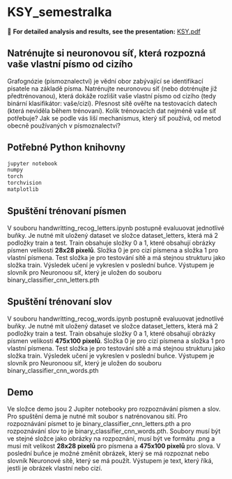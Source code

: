 # KSY_semestralka

📄 **For detailed analysis and results, see the presentation:** [KSY.pdf](KSY.pdf) 

## Natrénujte si neuronovou síť, která rozpozná vaše vlastní písmo od cizího

Grafognózie (písmoznalectví) je vědní obor zabývající se identifikací pisatele na základě písma. Natrénujte neuronovou síť (nebo dotrénujte již předtrénovanou), která dokáže rozlišit vaše vlastní písmo od cizího (tedy binární klasifikátor: vaše/cizí). Přesnost sítě ověřte na testovacích datech (která neviděla během trénovaní).  Kolik trénovacích dat nejméně vaše síť potřebuje? Jak se podle vás liší mechanismus, který síť používá, od metod obecně používaných v písmoznalectví?

## Potřebné Python knihovny

```python
jupyter notebook
numpy
torch
torchvision
matplotlib 
```

## Spuštění trénovaní písmen

V souboru handwritting_recog_letters.ipynb postupně evaluuovat jednotlivé buňky. Je nutné mít uložený dataset ve složce dataset_letters, která má 2 podložky train a test. Train obsahuje složky 0 a 1, které obsahují obrázky písmen velikosti **28x28 pixelů**. Složka 0 je pro cizí písmena a složka 1 pro vlastní písmena. Test složka je pro testování sítě a má stejnou strukturu jako složka train.
Výsledek učení je vykreslen v poslední buňce.
Výstupem je slovník pro Neuronoou síť, který je uložen do souboru binary_classifier_cnn_letters.pth

## Spuštění trénovaní slov

V souboru handwritting_recog_words.ipynb postupně evaluuovat jednotlivé buňky. Je nutné mít uložený dataset ve složce dataset_letters, která má 2 podložky train a test. Train obsahuje složky 0 a 1, které obsahují obrázky písmen velikosti **475x100 pixelů**. Složka 0 je pro cizí písmena a složka 1 pro vlastní písmena. Test složka je pro testování sítě a má stejnou strukturu jako složka train.
Výsledek učení je vykreslen v poslední buňce.
Výstupem je slovník pro Neuronoou síť, který je uložen do souboru binary_classifier_cnn_words.pth

## Demo

Ve složce demo jsou 2 Jupiter notebooky pro rozpoznávání písmen a slov.
Pro spuštění dema je nutné mít soubor s natrénovanou sítí. Pro rozpoznávání písmet to je binary_classifier_cnn_letters.pth a pro rozpoznávání slov to je binary_classifier_cnn_words.pth. Soubory musí být ve stejné složce jako obrázky na rozpoznání, musí být ve formátu .png a musí mít velikost **28x28 pixelů** pro písmena a **475x100 pixelů** pro slova. V poslední buňce je možné změnit obrázek, který se má rozpoznat nebo slovník Neuronové sítě, který se má použít. Výstupem je text, který říká, jestli je obrázek vlastní nebo cizí.
